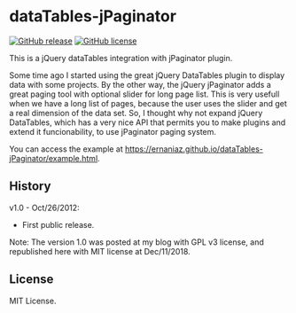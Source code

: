 dataTables-jPaginator
=====================
[![GitHub release](https://img.shields.io/github/release/ernaniaz/dataTables-jPaginator.svg?maxAge=2592000)](https://github.com/ernaniaz/dataTables-jPaginator)
[![GitHub license](https://img.shields.io/github/license/ernaniaz/dataTables-jPaginator.svg)](https://github.com/ernaniaz/dataTables-jPaginator)

This is a jQuery dataTables integration with jPaginator plugin.

Some time ago I started using the great jQuery DataTables plugin to display data with some projects. By the other way, the jQuery jPaginator adds a great paging tool with optional slider for long page list. This is very usefull when we have a long list of pages, because the user uses the slider and get a real dimension of the data set.
So, I thought why not expand jQuery DataTables, which has a very nice API that permits you to make plugins and extend it funcionability, to use jPaginator paging system.

You can access the example at https://ernaniaz.github.io/dataTables-jPaginator/example.html.


History
-------

v1.0 - Oct/26/2012:
* First public release.

Note: The version 1.0 was posted at my blog with GPL v3 license, and republished here with MIT license at Dec/11/2018.

License
-------
MIT License.
